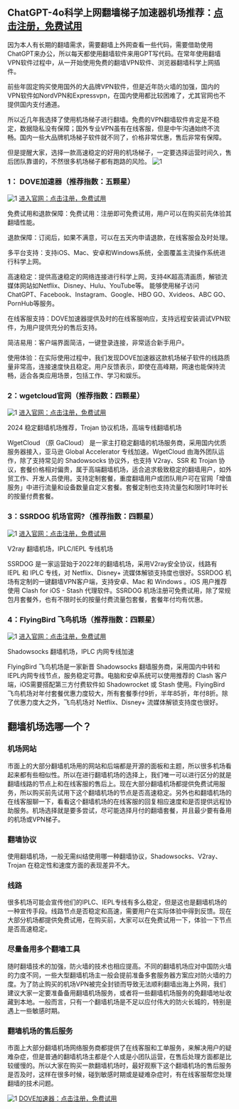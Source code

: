 ## ChatGPT-4o科学上网翻墙梯子加速器机场推荐：[点击注册，免费试用](https://tgjkdjfk.top/a.php?asbcbO1PCgF)

因为本人有长期的翻墙需求，需要翻墙上外网查看一些代码，需要借助使用ChatGPT来办公，所以每天都使用翻墙软件来用GPT写代码。在常年使用翻墙VPN软件过程中，从一开始使用免费的翻墙VPN软件、浏览器翻墙科学上网插件。

前些年固定购买使用国外的大品牌VPN软件，但是近年防火墙的加强，国内的VPN软件如NordVPN和Expressvpn，在国内使用都比较困难了，尤其官网也不提供国内支付通道。

所以近几年我选择了使用机场梯子进行翻墙。免费的VPN翻墙软件肯定是不稳定，数据隐私没有保障；国外专业VPN虽有在线客服，但是中午沟通始终不流畅。国内一些大品牌机场梯子软件就不同了，价格非常优惠，售后非常有保障。

但是提醒大家，选择一款高速稳定的好用的机场梯子，一定要选择运营时间久，售后团队靠谱的，不然很多机场梯子都有跑路的风险。
![1](https://musescore.org/sites/musescore.org/files/styles/width_900/public/2024-05/2024-05-29%2009%2002%2042.png?itok=9dEXE1Uq)

### 1： DOVE加速器（推荐指数：五颗星）

![1](https://musescore.org/sites/musescore.org/files/styles/width_360/public/2024-05/11_4.png?itok=H9_6a-ZQ)  [进入官网：点击注册，免费试用](https://tgjkdjfk.top/a.php?asbcbO1PCgF)

免费试用和退款保障：免费试用：注册即可免费试用，用户可以在购买前先体验其翻墙性能。

退款保障：订阅后，如果不满意，可以在五天内申请退款，在线客服会及时处理。

多平台支持：支持iOS、Mac、安卓和Windows系统，全面覆盖主流操作系统进行科学上网。

高速稳定：提供高速稳定的网络连接进行科学上网，支持4K超高清画质，解锁流媒体网站如Netflix、Disney、Hulu、YouTube等。
能够使用梯子访问ChatGPT、Facebook、Instagram、Google、HBO GO、Xvideos、ABC GO、PornHub等服务。

在线客服支持：DOVE加速器提供及时的在线客服响应，支持远程安装调试VPN软件，为用户提供充分的售后支持。

简洁易用：客户端界面简洁，一键登录连接，非常适合新手用户。

使用体验：在实际使用过程中，我们发现DOVE加速器这款机场梯子软件的线路质量非常高，连接速度快且稳定。用户反馈表示，即使在高峰期，网速也能保持流畅，适合各类应用场景，包括工作、学习和娱乐。



### 2：wgetcloud官网（推荐指数：四颗星）

![1](https://musescore.org/sites/musescore.org/files/styles/width_360/public/2024-05/11_4.png?itok=H9_6a-ZQ)   [进入官网：点击注册，免费试用](https://tgjkdjfk.top/a.php?asbcbO1PCgF)

2024 稳定翻墙机场推荐，Trojan 协议机场，高端专线翻墙机场

WgetCloud （原 GaCloud） 是一家主打稳定翻墙的机场服务商，采用国内优质服务器接入，亚马逊 Global Accelerator 专线加速。WgetCloud 由海外团队运作，除了支持常见的 Shadowsocks 协议外，也支持 V2ray、SSR 和 Trojan 协议，套餐价格相对偏贵，属于高端翻墙机场，适合追求极致稳定的翻墙用户，如外贸工作、开发人员使用。支持定制套餐，重度翻墙用户或团队用户可在官网「增值服务」中进行流量和设备数量自定义套餐。套餐定制也支持流量包和限时1年时长的按量付费套餐。


### 3：SSRDOG 机场官网?（推荐指数：四颗星）

![1](https://musescore.org/sites/musescore.org/files/styles/width_360/public/2024-05/11_4.png?itok=H9_6a-ZQ)  [进入官网：点击注册，免费试用](https://tgjkdjfk.top/a.php?asbcbO1PCgF)

V2ray 翻墙机场，IPLC/IEPL 专线机场

SSRDOG 是一家运营始于2022年的翻墙机场，采用V2ray安全协议，线路有 IEPL 和 IPLC 专线，对 Netflix、Disney+ 流媒体解锁支持度也很好。SSRDOG 机场有定制的一键翻墙VPN客户端，支持安卓、Mac 和 Windows 。iOS 用户推荐使用 Clash for iOS - Stash 代理软件。SSRDOG 机场注册可免费试用，除了常规包月套餐外，也有不限时长的按量付费流量包套餐，套餐年付均有优惠。


### 4：FlyingBird 飞鸟机场（推荐指数：四颗星）

![1](https://musescore.org/sites/musescore.org/files/styles/width_360/public/2024-05/11_4.png?itok=H9_6a-ZQ)  [进入官网：点击注册，免费试用](https://tgjkdjfk.top/a.php?asbcbO1PCgF)

Shadowsocks 翻墙机场，IPLC 内网专线加速

FlyingBird 飞鸟机场是一家新晋 Shadowsocks 翻墙服务商，采用国内中转和IEPL内网专线节点，服务稳定可靠。电脑和安卓系统可以使用推荐的 Clash 客户端，iOS需要搭配第三方付费软件如 Shadowrocket 或 Stash 使用。FlyingBird 飞鸟机场对年付套餐优惠力度较大，所有套餐季付9折，半年85折，年付8折。除了优惠力度大之外，飞鸟机场对 Netflix、Disney+ 流媒体解锁支持度也很好。


## 翻墙机场选哪一个？

### 机场网站

市面上的大部分翻墙机场用的网站和后端都是开源的面板和主题，所以很多机场看起来都有些相似性。所以在进行翻墙机场的选择上，我们唯一可以进行区分的就是翻墙线路的节点上和在线客服的售后上。现在大部分翻墙机场都提供免费试用服务，所以购买前先试用下这个翻墙机场的节点是否高速稳定。另外也和翻墙机场的在线客服聊一下，看看这个翻墙机场的在线客服的回复相应速度和是否提供远程协助服务。机场选择就是要多尝试，尽可能选择月付的翻墙套餐，并且最少要有备用的机场或VPN梯子。

### 翻墙协议

使用翻墙机场，一般无需纠结使用哪一种翻墙协议，Shadowsocks、V2ray、Trojan 在稳定性和速度方面的表现差异不大。

### 线路

很多机场可能会宣传他们的IPLC、IEPL专线有多么稳定，但是这也是翻墙机场的一种宣传手段。线路节点是否稳定和高速，需要用户在实际体验中得到反馈。现在大部分机场都提供免费试用，在购买前，大家可以在免费试用一下，体验一下节点是否高速稳定。

### 尽量备用多个翻墙工具

随时翻墙技术的加强，防火墙的技术也相应提高。不同的翻墙机场应对中国防火墙的力度不同，一些大型翻墙机场主一般会提前准备多套服务器方案应对防火墙的力度。为了防止购买的机场VPN被完全封锁而导致无法顺利翻墙出海上外网，我们建议大家一定要准备备用翻墙机场服务，或者将一些翻墙机场服务的免翻墙地址收藏到本地。一般而言，只有一个翻墙机场是不足以应付伟大的防火长城的，特别是遇上一些敏感时期。

### 翻墙机场的售后服务

市面上大部分翻墙机场网络服务商都提供了在线客服和工单服务，来解决用户的疑难杂症，但是普通的翻墙机场主都是个人或是小团队运营，在售后处理方面都是比较缓慢的。所以大家在购买一款翻墙机场时，最好观察下这个翻墙机场的售后服务是否及时，这样在很多时候，碰到敏感时期或是疑难杂症时，有在线客服帮您处理翻墙的技术问题。


![1](https://musescore.org/sites/musescore.org/files/styles/width_360/public/2024-05/11_4.png?itok=H9_6a-ZQ)   [DOVE加速器：点击注册，免费试用](https://tgjkdjfk.top/a.php?asbcbO1PCgF)
